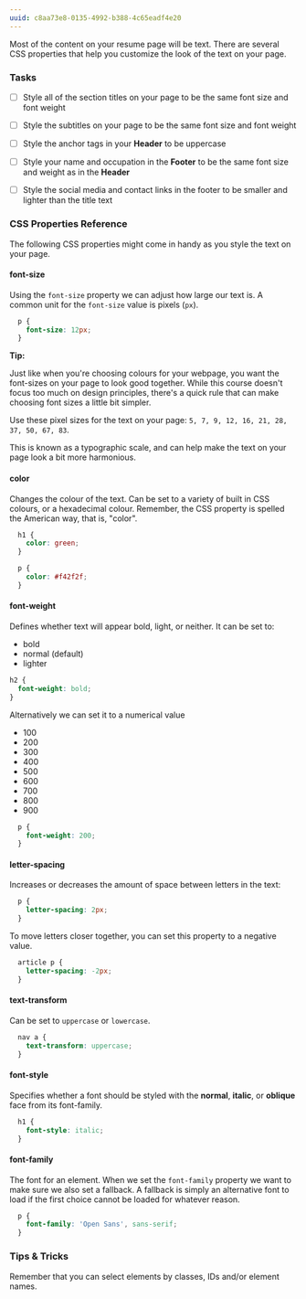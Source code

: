 ```yaml
---
uuid: c8aa73e8-0135-4992-b388-4c65eadf4e20
---
```


<!-- Explain about the typographic scale, and style all h2 and h4 elements the same -->
<!-- Get Tsang to review this -- the design advice could be ALL wrong -->
<!-- https://designforhackers.com/blog/font-sizes/ -->

Most of the content on your resume page will be text. There are several CSS properties that help
you customize the look of the text on your page.

### Tasks
- [ ] Style all of the section titles on your page to be the same font size and font weight
- [ ] Style the subtitles on your page to be the same font size and font weight
- [ ] Style the anchor tags in your **Header** to be uppercase
- [ ] Style your name and occupation in the **Footer** to be the same font size and weight as in the **Header**
- [ ] Style the social media and contact links in the footer to be smaller and lighter than the title text


### CSS Properties Reference

The following CSS properties might come in handy as you style the text on your page.

#### font-size

Using the `font-size` property we can adjust how large our text is. A common unit for the `font-size` value is pixels (`px`).

```css
  p {
    font-size: 12px;
  }
```

**Tip:**
<!-- Get Tsang to review this -->
Just like when you're choosing colours for your webpage, you want the font-sizes on your page to look good together.
While this course doesn't focus too much on design principles, there's a quick rule that can make choosing font sizes a little bit simpler.

Use these pixel sizes for the text on your page:
`5, 7, 9, 12, 16, 21, 28, 37, 50, 67, 83`.

This is known as a typographic scale, and can help make the text on your page look a bit more harmonious.

#### color

Changes the colour of the text. Can be set to a variety of built in CSS colours, or a hexadecimal colour. Remember, the CSS property is spelled the American way, that is, "color".

```css
  h1 {
    color: green;
  }
```

```css
  p {
    color: #f42f2f;
  }
```

#### font-weight

Defines whether text will appear bold, light, or neither. It can be set to:

- bold
- normal (default)
- lighter

```css
h2 {
  font-weight: bold;
}
```

Alternatively  we can set it to a numerical value
- 100
- 200
- 300
- 400
- 500
- 600
- 700
- 800
- 900

```css
  p {
    font-weight: 200;
  }
```


#### letter-spacing

Increases or decreases the amount of space between letters in the text:

```css
  p {
    letter-spacing: 2px;
  }
```

To move letters closer together, you can set this property to a negative value.

```css
  article p {
    letter-spacing: -2px;
  }
```

#### text-transform

Can be set to `uppercase` or `lowercase`.

```css
  nav a {
    text-transform: uppercase;
  }
```

#### font-style
Specifies whether a font should be styled with the **normal**, **italic**, or **oblique** face from its font-family.

```css
  h1 {
    font-style: italic;
  }
```

#### font-family

The font for an element. When we set the `font-family` property we want to make sure we also set a fallback. A fallback is simply an alternative font to load if the first choice cannot be loaded for whatever reason.

```css
  p {
    font-family: 'Open Sans', sans-serif;
  }
```

### Tips & Tricks

Remember that you can select elements by classes, IDs and/or element names.
